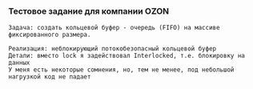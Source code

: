 ### Тестовое задание для компании OZON
```console
Задача: создать кольцевой буфер - очередь (FIFO) на массиве фиксированного размера.
```
    Реализация: неблокирующий потокобезопасный кольцевой буфер
    Детали: вместо lock я задействовал Interlocked, т.е. блокировку на данных
    У меня есть некоторые сомнения, но, тем не менее, под небольшой нагрузкой код не падает
